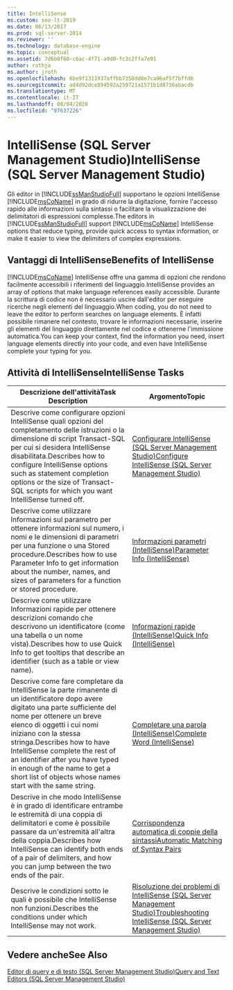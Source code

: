 ```yaml
---
title: IntelliSense
ms.custom: seo-lt-2019
ms.date: 06/13/2017
ms.prod: sql-server-2014
ms.reviewer: ''
ms.technology: database-engine
ms.topic: conceptual
ms.assetid: 7d6b0f60-c6ac-4f71-a9d0-fc3c2ffa7e91
author: rothja
ms.author: jroth
ms.openlocfilehash: 6be9f1311937affbb7358dd0e7ca96af5f7bffdb
ms.sourcegitcommit: ad4d92dce894592a259721a1571b1d8736abacdb
ms.translationtype: MT
ms.contentlocale: it-IT
ms.lasthandoff: 08/04/2020
ms.locfileid: "87637226"
---
```

# <a name="intellisense-sql-server-management-studio"></a><span data-ttu-id="5155b-102">IntelliSense (SQL Server Management Studio)</span><span class="sxs-lookup"><span data-stu-id="5155b-102">IntelliSense (SQL Server Management Studio)</span></span>
  <span data-ttu-id="5155b-103">Gli editor in [!INCLUDE[ssManStudioFull](../../includes/ssmanstudiofull-md.md)] supportano le opzioni IntelliSense [!INCLUDE[msCoName](../../includes/msconame-md.md)] in grado di ridurre la digitazione, fornire l'accesso rapido alle informazioni sulla sintassi o facilitare la visualizzazione dei delimitatori di espressioni complesse.</span><span class="sxs-lookup"><span data-stu-id="5155b-103">The editors in [!INCLUDE[ssManStudioFull](../../includes/ssmanstudiofull-md.md)] support [!INCLUDE[msCoName](../../includes/msconame-md.md)] IntelliSense options that reduce typing, provide quick access to syntax information, or make it easier to view the delimiters of complex expressions.</span></span>  
  
## <a name="benefits-of-intellisense"></a><span data-ttu-id="5155b-104">Vantaggi di IntelliSense</span><span class="sxs-lookup"><span data-stu-id="5155b-104">Benefits of IntelliSense</span></span>  
 [!INCLUDE[msCoName](../../includes/msconame-md.md)] <span data-ttu-id="5155b-105">IntelliSense offre una gamma di opzioni che rendono facilmente accessibili i riferimenti del linguaggio.</span><span class="sxs-lookup"><span data-stu-id="5155b-105">IntelliSense provides an array of options that make language references easily accessible.</span></span> <span data-ttu-id="5155b-106">Durante la scrittura di codice non è necessario uscire dall'editor per eseguire ricerche negli elementi del linguaggio.</span><span class="sxs-lookup"><span data-stu-id="5155b-106">When coding, you do not need to leave the editor to perform searches on language elements.</span></span> <span data-ttu-id="5155b-107">È infatti possibile rimanere nel contesto, trovare le informazioni necessarie, inserire gli elementi del linguaggio direttamente nel codice e ottenerne l'immissione automatica.</span><span class="sxs-lookup"><span data-stu-id="5155b-107">You can keep your context, find the information you need, insert language elements directly into your code, and even have IntelliSense complete your typing for you.</span></span>  
  
## <a name="intellisense-tasks"></a><span data-ttu-id="5155b-108">Attività di IntelliSense</span><span class="sxs-lookup"><span data-stu-id="5155b-108">IntelliSense Tasks</span></span>  
  
|<span data-ttu-id="5155b-109">Descrizione dell'attività</span><span class="sxs-lookup"><span data-stu-id="5155b-109">Task Description</span></span>|<span data-ttu-id="5155b-110">Argomento</span><span class="sxs-lookup"><span data-stu-id="5155b-110">Topic</span></span>|  
|----------------------|-----------|  
|<span data-ttu-id="5155b-111">Descrive come configurare opzioni IntelliSense quali opzioni del completamento delle istruzioni o la dimensione di script Transact-SQL per cui si desidera IntelliSense disabilitata.</span><span class="sxs-lookup"><span data-stu-id="5155b-111">Describes how to configure IntelliSense options such as statement completion options or the size of Transact-SQL scripts for which you want IntelliSense turned off.</span></span>|[<span data-ttu-id="5155b-112">Configurare IntelliSense &#40;SQL Server Management Studio&#41;</span><span class="sxs-lookup"><span data-stu-id="5155b-112">Configure IntelliSense &#40;SQL Server Management Studio&#41;</span></span>](configure-intellisense-sql-server-management-studio.md)|  
|<span data-ttu-id="5155b-113">Descrive come utilizzare Informazioni sul parametro per ottenere informazioni sul numero, i nomi e le dimensioni di parametri per una funzione o una Stored procedure.</span><span class="sxs-lookup"><span data-stu-id="5155b-113">Describes how to use Parameter Info to get information about the number, names, and sizes of parameters for a function or stored procedure.</span></span>|[<span data-ttu-id="5155b-114">Informazioni parametri &#40;IntelliSense&#41;</span><span class="sxs-lookup"><span data-stu-id="5155b-114">Parameter Info &#40;IntelliSense&#41;</span></span>](parameter-info-intellisense.md)|  
|<span data-ttu-id="5155b-115">Descrive come utilizzare Informazioni rapide per ottenere descrizioni comando che descrivono un identificatore (come una tabella o un nome vista).</span><span class="sxs-lookup"><span data-stu-id="5155b-115">Describes how to use Quick Info to get tooltips that describe an identifier (such as a table or view name).</span></span>|[<span data-ttu-id="5155b-116">Informazioni rapide &#40;IntelliSense&#41;</span><span class="sxs-lookup"><span data-stu-id="5155b-116">Quick Info &#40;IntelliSense&#41;</span></span>](quick-info-intellisense.md)|  
|<span data-ttu-id="5155b-117">Descrive come fare completare da IntelliSense la parte rimanente di un identificatore dopo avere digitato una parte sufficiente del nome per ottenere un breve elenco di oggetti i cui nomi iniziano con la stessa stringa.</span><span class="sxs-lookup"><span data-stu-id="5155b-117">Describes how to have IntelliSense complete the rest of an identifier after you have typed in enough of the name to get a short list of objects whose names start with the same string.</span></span>|[<span data-ttu-id="5155b-118">Completare una parola &#40;IntelliSense&#41;</span><span class="sxs-lookup"><span data-stu-id="5155b-118">Complete Word &#40;IntelliSense&#41;</span></span>](complete-word-intellisense.md)|  
|<span data-ttu-id="5155b-119">Descrive in che modo IntelliSense è in grado di identificare entrambe le estremità di una coppia di delimitatori e come è possibile passare da un'estremità all'altra della coppia.</span><span class="sxs-lookup"><span data-stu-id="5155b-119">Describes how IntelliSense can identify both ends of a pair of delimiters, and how you can jump between the two ends of the pair.</span></span>|[<span data-ttu-id="5155b-120">Corrispondenza automatica di coppie della sintassi</span><span class="sxs-lookup"><span data-stu-id="5155b-120">Automatic Matching of Syntax Pairs</span></span>](automatic-matching-of-syntax-pairs.md)|  
|<span data-ttu-id="5155b-121">Descrive le condizioni sotto le quali è possibile che IntelliSense non funzioni.</span><span class="sxs-lookup"><span data-stu-id="5155b-121">Describes the conditions under which IntelliSense may not work.</span></span>|[<span data-ttu-id="5155b-122">Risoluzione dei problemi di IntelliSense (SQL Server Management Studio)</span><span class="sxs-lookup"><span data-stu-id="5155b-122">Troubleshooting IntelliSense (SQL Server Management Studio)</span></span>](troubleshooting-intellisense.md)|  
  
## <a name="see-also"></a><span data-ttu-id="5155b-123">Vedere anche</span><span class="sxs-lookup"><span data-stu-id="5155b-123">See Also</span></span>  
 [<span data-ttu-id="5155b-124">Editor di query e di testo &#40;SQL Server Management Studio&#41;</span><span class="sxs-lookup"><span data-stu-id="5155b-124">Query and Text Editors &#40;SQL Server Management Studio&#41;</span></span>](query-and-text-editors-sql-server-management-studio.md)  
  
  
